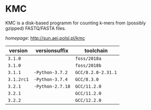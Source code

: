 # KMC

KMC is a disk-based programm for counting k-mers from (possibly gzipped) FASTQ/FASTA files.

*homepage*: <http://sun.aei.polsl.pl/kmc>

version | versionsuffix | toolchain
--------|---------------|----------
``3.1.0`` |  | ``foss/2018a``
``3.1.0`` |  | ``foss/2018b``
``3.1.1`` | ``-Python-3.7.2`` | ``GCC/8.2.0-2.31.1``
``3.1.2rc1`` | ``-Python-3.7.4`` | ``GCC/8.3.0``
``3.2.1`` | ``-Python-2.7.18`` | ``GCC/11.2.0``
``3.2.1`` |  | ``GCC/11.2.0``
``3.2.2`` |  | ``GCC/12.2.0``
